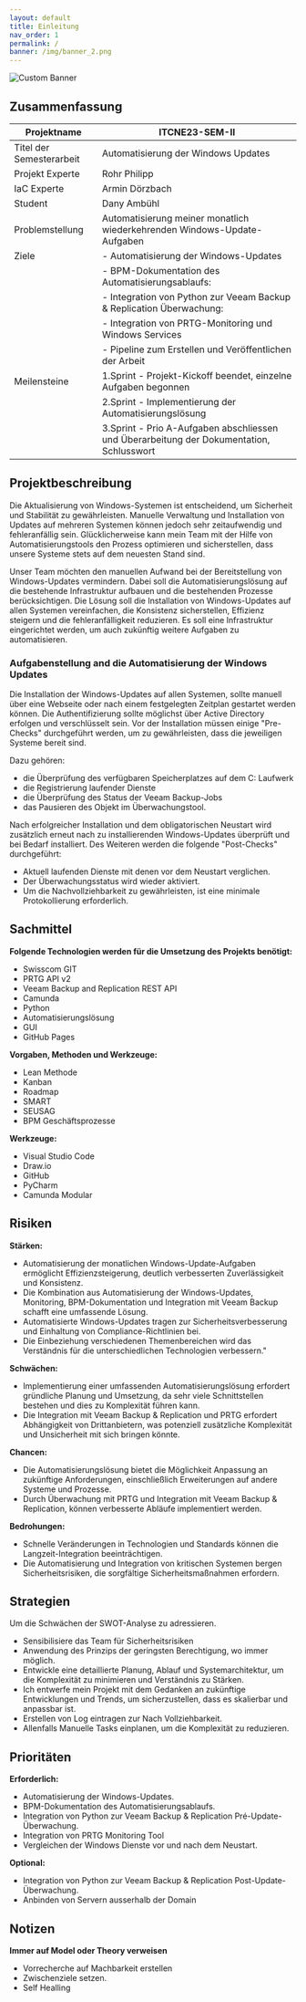 ```yaml
---
layout: default
title: Einleitung 
nav_order: 1
permalink: /
banner: /img/banner_2.png
---
```

![Custom Banner](/docs/img/logo.png)

## Zusammenfassung 

| Projektname | ITCNE23-SEM-II |
|---|---|
| Titel der Semesterarbeit | Automatisierung der Windows Updates  |
| Projekt Experte | Rohr Philipp |
| IaC Experte | Armin Dörzbach |
| Student | Dany Ambühl  |
| Problemstellung | Automatisierung meiner monatlich wiederkehrenden Windows-Update-Aufgaben |
| Ziele  | - Automatisierung der Windows-Updates |
|   | - BPM-Dokumentation des Automatisierungsablaufs: |
|   | - Integration von Python zur Veeam Backup & Replication Überwachung: |
|   | - Integration von PRTG-Monitoring und Windows Services  |
|   | - Pipeline zum Erstellen und Veröffentlichen der Arbeit |
| Meilensteine | 1.Sprint - Projekt-Kickoff beendet, einzelne Aufgaben begonnen |
|  | 2.Sprint - Implementierung der Automatisierungslösung |
|  | 3.Sprint - Prio A-Aufgaben abschliessen und Überarbeitung der Dokumentation, Schlusswort |

## Projektbeschreibung

Die Aktualisierung von Windows-Systemen ist entscheidend, um Sicherheit und Stabilität zu gewährleisten. Manuelle Verwaltung und Installation von Updates auf mehreren Systemen können jedoch sehr zeitaufwendig und fehleranfällig sein.
Glücklicherweise kann mein Team mit der Hilfe von Automatisierungstools den Prozess optimieren und sicherstellen, dass unsere Systeme stets auf dem neuesten Stand sind.

Unser Team möchten den manuellen Aufwand bei der Bereitstellung von Windows-Updates vermindern. Dabei soll die Automatisierungslösung auf die bestehende Infrastruktur aufbauen und die bestehenden Prozesse berücksichtigen. Die Lösung soll die Installation von Windows-Updates auf allen Systemen vereinfachen, die Konsistenz sicherstellen, Effizienz steigern und die fehleranfälligkeit reduzieren.
Es soll eine Infrastruktur eingerichtet werden, um auch zukünftig weitere Aufgaben zu automatisieren.

### Aufgabenstellung and die Automatisierung der Windows Updates

Die Installation der Windows-Updates auf allen Systemen, sollte manuell über eine Webseite oder nach einem festgelegten Zeitplan gestartet werden können.
Die Authentifizierung sollte möglichst über Active Directory erfolgen und verschlüsselt sein.
Vor der Installation müssen einige "Pre-Checks" durchgeführt werden, um zu gewährleisten, dass die jeweiligen Systeme bereit sind.

Dazu gehören:

- die Überprüfung des verfügbaren Speicherplatzes auf dem C: Laufwerk
- die Registrierung laufender Dienste
- die Überprüfung des Status der Veeam Backup-Jobs
- das Pausieren des Objekt im Überwachungstool.

Nach erfolgreicher Installation und dem obligatorischen Neustart wird zusätzlich erneut nach zu installierenden Windows-Updates überprüft und bei Bedarf installiert. Des Weiteren werden die folgende "Post-Checks" durchgeführt:

- Aktuell laufenden Dienste mit denen vor dem Neustart verglichen.
- Der Überwachungsstatus wird wieder aktiviert.
- Um die Nachvollziehbarkeit zu gewährleisten, ist eine minimale Protokollierung erforderlich.



## Sachmittel

**Folgende Technologien werden für die Umsetzung des Projekts benötigt:**

- Swisscom GIT
- PRTG API v2
- Veeam Backup and Replication REST API
- Camunda 
- Python 
- Automatisierungslösung
- GUI 
- GitHub Pages

**Vorgaben, Methoden und Werkzeuge:**

- Lean Methode
- Kanban
- Roadmap
- SMART
- SEUSAG
- BPM Geschäftsprozesse
  
**Werkzeuge:**

- Visual Studio Code
- Draw.io
- GitHub 
- PyCharm
- Camunda Modular

## Risiken

**Stärken:**

- Automatisierung der monatlichen Windows-Update-Aufgaben ermöglicht Effizienzsteigerung, deutlich verbesserten Zuverlässigkeit und Konsistenz.
- Die Kombination aus Automatisierung der Windows-Updates, Monitoring, BPM-Dokumentation und Integration mit Veeam Backup schafft eine umfassende Lösung.
- Automatisierte Windows-Updates tragen zur Sicherheitsverbesserung und Einhaltung von Compliance-Richtlinien bei.
- Die Einbeziehung verschiedenen Themenbereichen wird das Verständnis für die unterschiedlichen Technologien verbessern."


**Schwächen:**

- Implementierung einer umfassenden Automatisierungslösung erfordert gründliche Planung und Umsetzung, da sehr viele Schnittstellen bestehen und dies zu Komplexität führen kann.
- Die Integration mit Veeam Backup & Replication und PRTG erfordert Abhängigkeit von Drittanbietern, was potenziell zusätzliche Komplexität und Unsicherheit mit sich bringen könnte.


**Chancen:**

- Die Automatisierungslösung bietet die Möglichkeit Anpassung an zukünftige Anforderungen, einschließlich Erweiterungen auf andere Systeme und Prozesse.
- Durch Überwachung mit PRTG und Integration mit Veeam Backup & Replication, können verbesserte Abläufe implementiert werden.


**Bedrohungen:**

- Schnelle Veränderungen in Technologien und Standards können die Langzeit-Integration beeinträchtigen.
- Die Automatisierung und Integration von kritischen Systemen bergen Sicherheitsrisiken, die sorgfältige Sicherheitsmaßnahmen erfordern.

## Strategien

Um die Schwächen der SWOT-Analyse zu adressieren.

- Sensibilisiere das Team für Sicherheitsrisiken
- Anwendung des Prinzips der geringsten Berechtigung, wo immer möglich.
- Entwickle eine detaillierte Planung, Ablauf und Systemarchitektur, um die Komplexität zu minimieren und Verständnis zu Stärken.
- Ich entwerfe mein Projekt mit dem Gedanken an zukünftige Entwicklungen und Trends, um sicherzustellen, dass es skalierbar und anpassbar ist.
- Erstellen von Log eintragen zur Nach Vollziehbarkeit.
- Allenfalls Manuelle Tasks einplanen, um die Komplexität zu reduzieren.


## Prioritäten

**Erforderlich:**

- Automatisierung der Windows-Updates.
- BPM-Dokumentation des Automatisierungsablaufs.
- Integration von Python zur Veeam Backup & Replication Pré-Update-Überwachung.
- Integration von PRTG Monitoring Tool
- Vergleichen der Windows Dienste vor und nach dem Neustart.

**Optional:**

- Integration von Python zur Veeam Backup & Replication Post-Update-Überwachung.
- Anbinden von Servern ausserhalb der Domain 


## Notizen

**Immer auf Model oder Theory verweisen**

- Vorrecherche auf Machbarkeit erstellen
- Zwischenziele setzen.
- Self Healling